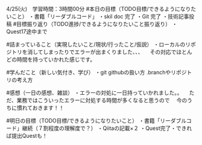 4/25(火)　学習時間：3時間00分
#本日の目標（TODO目標/できるようになりたいこと）
・書籍「リーダブルコード」
・skil doc 完了
・Git 完了
・技術記事投稿
#目標振り返り（TODO進捗/できるようになりたいこと振り返り）
・Quest17途中まで

#詰まっていること（実現したいこと/現状/行ったこと/仮説）
・ローカルのリポジトリを消してしまったりでエラーが出まくりました、、、
　その対応でほとんどの時間を持っていかれた感じです。

#学んだこと（新しい気付き、学び）
・git githubの扱い方
.branchやリポジトリの考え方
 
#感想（一日の感想、雑談）
・エラーの対処に一日持っていかれました。。
　ただ、業務ではこういったエラーに対処する時間が多くなると思うので
　今のうちに慣れておきます！！

#明日の目標（TODO目標/できるようになりたいこと）
・書籍「リーダブルコード」継続（７割程度の理解度で？）
・Qiitaの記載×２
・Quest完了・できれば提出Questも！

